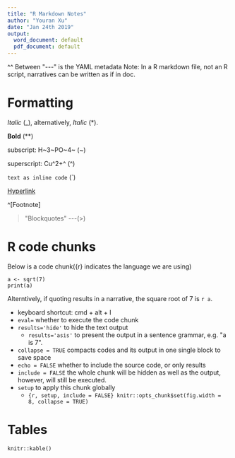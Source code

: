 ```yaml
---
title: "R Markdown Notes"
author: "Youran Xu"
date: "Jan 24th 2019"
output:
  word_document: default
  pdf_document: default
---
```


^^ Between "---" is the YAML metadata
Note: In a R markdown file, not an R script, narratives can be written as if in doc.


# Formatting

_Italic_  (_), alternatively, *Italic* (*).

**Bold** (**)

subscript: H~3~PO~4~ (~)

superscript: Cu^2+^ (^)

`text as inline code` (`)

[Hyperlink](www.google.co.uk)

^[Footnote]

> "Blockquotes"
> ---(>)

# R code chunks

Below is a code chunk({r} indicates the language we are using) 

```{r}
a <- sqrt(7)
print(a)
```

Alterntively, if quoting results in a narrative, the square root of 7 is `r a`.

- keyboard shortcut: cmd + alt + I
- `eval=` whether to execute the code chunk
- `results='hide'` to hide the text output
    - `results='asis'` to present the output in a sentence grammar, e.g. "a is 7".
- `collapse = TRUE` compacts codes and its output in one single block to save space
- `echo = FALSE` whether to include the source code, or only results
- `include = FALSE` the whole chunk will be hidden as well as the output, however, will still be executed.
- `setup` to apply this chunk globally 
    - `{r, setup, include = FALSE} knitr::opts_chunk$set(fig.width = 8, collapse = TRUE)`

# Tables
`knitr::kable()`

